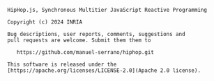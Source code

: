 <!-- ${ var doc = require( "hopdoc" ) } 
${ var config = require( hop.config ) }
${ var xml = require( config.docDir + "/xml.js" ) }
${ var cfg = require( "./doc.json" ) }
${ var pkg = require( "../package.json" ) } -->

    HipHop.js, Synchronous Multitier JavaScript Reactive Programming
       
    Copyright (c) 2024 INRIA
                                                                      
    Bug descriptions, user reports, comments, suggestions and
    pull requests are welcome. Submit them them to
	
       https://github.com/manuel-serrano/hiphop.git

    This software is released under the [https://apache.org/licenses/LICENSE-2.0](Apache 2.0 license).
